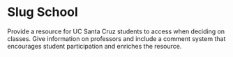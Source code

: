 # Slug School
Provide a resource for UC Santa Cruz students to access when deciding on classes. Give information on professors and include a comment system that encourages student participation and enriches the resource.
